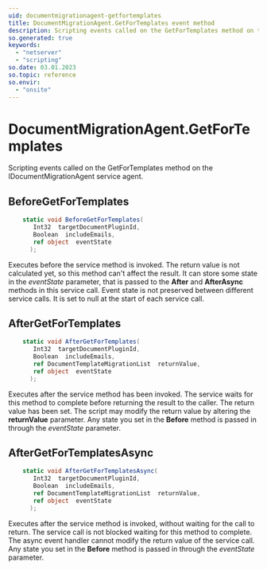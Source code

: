 ```yaml
---
uid: documentmigrationagent-getfortemplates
title: DocumentMigrationAgent.GetForTemplates event method
description: Scripting events called on the GetForTemplates method on the DocumentMigrationAgent service agent.
so.generated: true
keywords:
  - "netserver"
  - "scripting"
so.date: 03.01.2023
so.topic: reference
so.envir:
  - "onsite"
---
```

# DocumentMigrationAgent.GetForTemplates

Scripting events called on the <see cref='M:SuperOffice.CRM.Services.IDocumentMigrationAgent.GetForTemplates'>GetForTemplates</see> method on the <see cref='IDocumentMigrationAgent'>IDocumentMigrationAgent</see>  service agent.

## BeforeGetForTemplates
```cs
    static void BeforeGetForTemplates(
       Int32  targetDocumentPluginId,
       Boolean  includeEmails,
       ref object  eventState
      );
```
Executes before the service method is invoked.
The return value is not calculated yet, so this method can't affect the result.
It can store some state in the *eventState* parameter, that is passed to the **After** and **AfterAsync** methods in this service call.
Event state is not preserved between different service calls. It is set to null at the start of each service call.
## AfterGetForTemplates
```cs
    static void AfterGetForTemplates(
       Int32  targetDocumentPluginId,
       Boolean  includeEmails,
       ref DocumentTemplateMigrationList  returnValue,
       ref object  eventState
      );
```
Executes after the service method has been invoked. The service waits for this method to complete before returning the result to the caller.
The return value has been set. The script may modify the return value by altering the **returnValue** parameter.
Any state you set in the **Before** method is passed in through the *eventState* parameter.
## AfterGetForTemplatesAsync
```cs
    static void AfterGetForTemplatesAsync(
       Int32  targetDocumentPluginId,
       Boolean  includeEmails,
       ref DocumentTemplateMigrationList  returnValue,
       ref object  eventState
      );
```
Executes after the service method is invoked, without waiting for the call to return.
The service call is not blocked waiting for this method to complete.
The async event handler cannot modify the return value of the service call.
Any state you set in the **Before** method is passed in through the *eventState* parameter.

